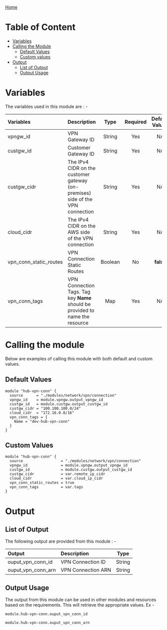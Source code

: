 [Home](../../../../README.md)

# Table of Content

- [Variables](#variables)
- [Calling the Module](#calling-the-module)
    - [Default Values](#default-values)
    - [Custom values](#custom-values)
- [Output](#output)
    - [List of Output](#list-of-output)
    - [Output Usage](#output-usage)

# Variables

The variables used in this module are : -

| Variables | Description | Type | Required | Default Values |
|:----------|:------------|:----:|:--------:|:--------------:|
| vpngw_id | VPN Gateway ID | String | Yes | NA |
| custgw_id | Customer Gateway ID | String | Yes | NA |
| custgw_cidr | The IPv4 CIDR on the customer gateway (on-premises) side of the VPN connection | String | Yes | NA |
| cloud_cidr | The IPv4 CIDR on the AWS side of the VPN connection | String | Yes | NA |
| vpn_conn_static_routes | VPN Connection Static Routes | Boolean | No | **false** |
| vpn_conn_tags | VPN Connection Tags. Tag key **Name** should be provided to name the resource | Map | Yes | NA |

# Calling the module

Below are examples of calling this module with both default and custom values.

## Default Values

```
module "hub-vpn-conn" {
  source      = "./modules/network/vpn/connection"
  vpngw_id    = module.vpngw.output_vpngw_id
  custgw_id   = module.custgw.output_custgw_id
  custgw_cidr = "100.100.100.0/24"
  cloud_cidr  = "172.16.0.0/16"
  vpn_conn_tags = {
    Name = "dev-hub-vpn-conn"
  }
}
```

## Custom Values

```
module "hub-vpn-conn" {
  source                 = "./modules/network/vpn/connection"
  vpngw_id               = module.vpngw.output_vpngw_id
  custgw_id              = module.custgw.output_custgw_id
  custgw_cidr            = var.remote_ip_cidr
  cloud_cidr             = var.cloud_ip_cidr
  vpn_conn_static_routes = true
  vpn_conn_tags          = var.tags
}
```

# Output

## List of Output
The following output are provided from this module : -

| Output | Description | Type |
|:------ |:------------|:----:|
| ouput_vpn_conn_id | VPN Connection ID | String |
| ouput_vpn_conn_arn | VPN Connection ARN | String |

## Output Usage

The output from this module can be used in other modules and resources based on the requirements. This will retrieve the appropriate values. Ex -

```
module.hub-vpn-conn.ouput_vpn_conn_id
```

```
module.hub-vpn-conn.ouput_vpn_conn_arn
```